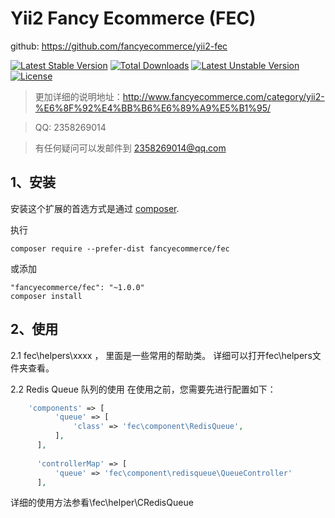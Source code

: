 Yii2 Fancy Ecommerce  (FEC)
=========


github: https://github.com/fancyecommerce/yii2-fec

[![Latest Stable Version](https://poser.pugx.org/fancyecommerce/fec/v/stable)](https://packagist.org/packages/fancyecommerce/fec) [![Total Downloads](https://poser.pugx.org/fancyecommerce/fec/downloads)](https://packagist.org/packages/fancyecommerce/fec) [![Latest Unstable Version](https://poser.pugx.org/fancyecommerce/fec/v/unstable)](https://packagist.org/packages/fancyecommerce/fec) [![License](https://poser.pugx.org/fancyecommerce/fec/license)](https://packagist.org/packages/fancyecommerce/fec)


> 更加详细的说明地址：http://www.fancyecommerce.com/category/yii2-%E6%8F%92%E4%BB%B6%E6%89%A9%E5%B1%95/

> QQ: 2358269014

> 有任何疑问可以发邮件到 2358269014@qq.com

1、安装
------------

安装这个扩展的首选方式是通过 [composer](http://getcomposer.org/download/).

执行

```
composer require --prefer-dist fancyecommerce/fec
```
或添加

```
"fancyecommerce/fec": "~1.0.0"
composer install
```

2、使用
------------

2.1 fec\helpers\xxxx ， 里面是一些常用的帮助类。
详细可以打开fec\helpers文件夹查看。

2.2 Redis Queue 队列的使用
在使用之前，您需要先进行配置如下：
```php
    'components' => [
          'queue' => [
              'class' => 'fec\component\RedisQueue',
          ],
      ],
      
      'controllerMap' => [
          'queue' => 'fec\component\redisqueue\QueueController'
      ],
```

详细的使用方法参看\fec\helper\CRedisQueue







